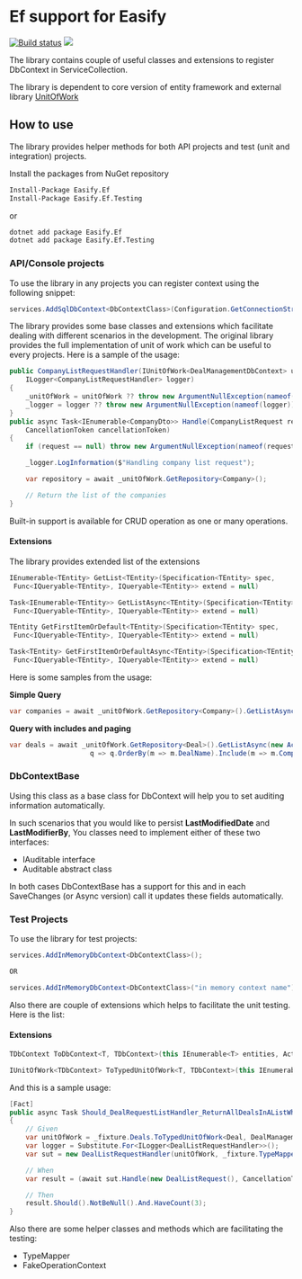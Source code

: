 # Ef support for Easify

[![Build status](https://ci.appveyor.com/api/projects/status/i4gixt92p7daqgyl?svg=true)](https://ci.appveyor.com/project/moattarwork/easify-ef) ![](https://img.shields.io/nuget/v/Easify.Ef.svg?style=flat-square)

The library contains couple of useful classes and extensions to register DbContext in ServiceCollection.

The library is dependent to core version of entity framework and external library [UnitOfWork](https://github.com/moattarwork/UnitOfWork/)

## How to use

The library provides helper methods for both API projects and test (unit and integration) projects.

Install the packages from NuGet repository

```cmd
Install-Package Easify.Ef
Install-Package Easify.Ef.Testing
```

or

```cmd
dotnet add package Easify.Ef
dotnet add package Easify.Ef.Testing
```

### API/Console projects

To use the library in any projects you can register context using the following snippet:

```csharp
services.AddSqlDbContext<DbContextClass>(Configuration.GetConnectionString("DbContextConnectionString"));
```

The library provides some base classes and extensions which facilitate dealing with different scenarios in the development. The original library provides the full implementation of unit of work which can be useful to every projects. Here is a sample of the usage:

```csharp
public CompanyListRequestHandler(IUnitOfWork<DealManagementDbContext> unitOfWork,
    ILogger<CompanyListRequestHandler> logger)
{
    _unitOfWork = unitOfWork ?? throw new ArgumentNullException(nameof(unitOfWork));
    _logger = logger ?? throw new ArgumentNullException(nameof(logger));
}
public async Task<IEnumerable<CompanyDto>> Handle(CompanyListRequest request,
    CancellationToken cancellationToken)
{
    if (request == null) throw new ArgumentNullException(nameof(request));

    _logger.LogInformation($"Handling company list request");

    var repository = await _unitOfWork.GetRepository<Company>();

    // Return the list of the companies
}
```

Built-in support is available for CRUD operation as one or many operations.

#### Extensions

The library provides extended list of the extensions

```csharp
IEnumerable<TEntity> GetList<TEntity>(Specification<TEntity> spec,
 Func<IQueryable<TEntity>, IQueryable<TEntity>> extend = null)

Task<IEnumerable<TEntity>> GetListAsync<TEntity>(Specification<TEntity> spec,
 Func<IQueryable<TEntity>, IQueryable<TEntity>> extend = null)

TEntity GetFirstItemOrDefault<TEntity>(Specification<TEntity> spec,
 Func<IQueryable<TEntity>, IQueryable<TEntity>> extend = null)

Task<TEntity> GetFirstItemOrDefaultAsync<TEntity>(Specification<TEntity> spec,
 Func<IQueryable<TEntity>, IQueryable<TEntity>> extend = null)

```

Here is some samples from the usage:

**Simple Query**

```csharp
var companies = await _unitOfWork.GetRepository<Company>().GetListAsync(q => q.OrderBy(c => c.CompanyName));
```

**Query with includes and paging**

```csharp
var deals = await _unitOfWork.GetRepository<Deal>().GetListAsync(new ActiveDealsSpecification(),
                    q => q.OrderBy(m => m.DealName).Include(m => m.Company).Include(m => m.Team));
```

### DbContextBase

Using this class as a base class for DbContext will help you to set auditing information automatically.

In such scenarios that you would like to persist **LastModifiedDate** and **LastModifierBy**, You classes need to implement either of these two interfaces:

- IAuditable interface
- Auditable abstract class

In both cases DbContextBase has a support for this and in each SaveChanges (or Async version) call it updates these fields automatically.

### Test Projects

To use the library for test projects:

```csharp
services.AddInMemoryDbContext<DbContextClass>();

OR

services.AddInMemoryDbContext<DbContextClass>("in memory context name");
```

Also there are couple of extensions which helps to facilitate the unit testing. Here is the list:

#### Extensions

```csharp
TDbContext ToDbContext<T, TDbContext>(this IEnumerable<T> entities, Action<TDbContext> action = null)

IUnitOfWork<TDbContext> ToTypedUnitOfWork<T, TDbContext>(this IEnumerable<T> entities, Action<TDbContext> action = null)
```

And this is a sample usage:

```csharp
[Fact]
public async Task Should_DealRequestListHandler_ReturnAllDealsInAListWhenCalled()
{
	// Given
	var unitOfWork = _fixture.Deals.ToTypedUnitOfWork<Deal, DealManagementDbContext>();
	var logger = Substitute.For<ILogger<DealListRequestHandler>>();
	var sut = new DealListRequestHandler(unitOfWork, _fixture.TypeMapper, logger);

	// When
	var result = (await sut.Handle(new DealListRequest(), CancellationToken.None)).ToList();

	// Then
	result.Should().NotBeNull().And.HaveCount(3);
}
```

Also there are some helper classes and methods which are facilitating the testing:

- TypeMapper
- FakeOperationContext

